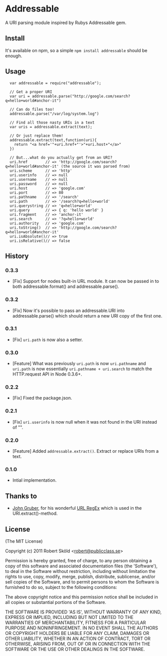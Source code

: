 # Addressable

  A URI parsing module inspired by Rubys Addressable gem.


## Install

  It's available on npm, so a simple `npm install addressable` should be enough.


## Usage

```
  var addressable = require("addressable");
  
  // Get a proper URI
  var uri = addressable.parse("http://google.com/search?q=hello+world#anchor-it")
  
  // Can do files too!
  addressable.parse("/var/log/system.log")
  
  // Find all those nasty URIs in a text
  var uris = addressable.extract(text);
  
  // Or just replace them!
  addressable.extract(text,function(uri){
    return "<a href='"+uri.href+"'>"+uri.host+"</a>"
  })
  
  // But...what do you actually get from an URI?
  uri.href        // => 'http://google.com/search?q=hello+world#anchor-it' (the source it was parsed from)
  uri.scheme      // => 'http'
  uri.userinfo    // => null
  uri.username    // => null
  uri.password    // => null
  uri.host        // => 'google.com'
  uri.port        // => 80
  uri.pathname    // => '/search'
  uri.path        // => '/search?q=hello+world'
  uri.querystring // => 'q=hello+world'
  uri.query       // => { q: 'hello world' }
  uri.fragment    // => 'anchor-it'
  uri.search      // => '?q=hello+world'
  uri.authority   // => 'google.com'
  uri.toString()  // => 'http://google.com/search?q=hello+world#anchor-it'
  uri.isAbsolute()// => true
  uri.isRelative()// => false
```

## History

### 0.3.3

* [Fix] Support for nodes built-in URL module. It can now be passed in to both addressable.format() and addressable.parse().

### 0.3.2

* [Fix] Now it's possible to pass an addressable.URI into addressable.parse() which should return a new URI copy of the first one.

### 0.3.1

* [Fix] `uri.path` is now also a setter.

### 0.3.0

* [Feature] What was previously `uri.path` is now `uri.pathname` and `uri.path` is now essentially `uri.pathname + uri.search` to match the HTTP.request API in Node 0.3.6+.

### 0.2.2

* [Fix] Fixed the package.json.

### 0.2.1

* [Fix] `uri.userinfo` is now null when it was not found in the URI instead of "".

### 0.2.0

* [Feature] Added `addressable.extract()`. Extract or replace URIs from a text.

### 0.1.0

* Intial implementation.


  
## Thanks to

* [John Gruber](http://daringfireball.net), for his wonderful [URL RegEx](http://daringfireball.net/2010/07/improved_regex_for_matching_urls) which is used in the URI.extract()-method.


## License 

(The MIT License)

Copyright (c) 2011 Robert Sk&ouml;ld &lt;robert@publicclass.se&gt;

Permission is hereby granted, free of charge, to any person obtaining
a copy of this software and associated documentation files (the
'Software'), to deal in the Software without restriction, including
without limitation the rights to use, copy, modify, merge, publish,
distribute, sublicense, and/or sell copies of the Software, and to
permit persons to whom the Software is furnished to do so, subject to
the following conditions:

The above copyright notice and this permission notice shall be
included in all copies or substantial portions of the Software.

THE SOFTWARE IS PROVIDED 'AS IS', WITHOUT WARRANTY OF ANY KIND,
EXPRESS OR IMPLIED, INCLUDING BUT NOT LIMITED TO THE WARRANTIES OF
MERCHANTABILITY, FITNESS FOR A PARTICULAR PURPOSE AND NONINFRINGEMENT.
IN NO EVENT SHALL THE AUTHORS OR COPYRIGHT HOLDERS BE LIABLE FOR ANY
CLAIM, DAMAGES OR OTHER LIABILITY, WHETHER IN AN ACTION OF CONTRACT,
TORT OR OTHERWISE, ARISING FROM, OUT OF OR IN CONNECTION WITH THE
SOFTWARE OR THE USE OR OTHER DEALINGS IN THE SOFTWARE.